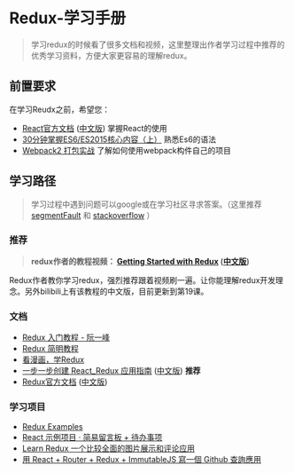 # Redux-学习手册

> 学习redux的时候看了很多文档和视频，这里整理出作者学习过程中推荐的优秀学习资料，方便大家更容易的理解redux。

## 前置要求

在学习Reudx之前，希望您：

* [React官方文档](https://facebook.github.io/react/) ([中文版](http://reactjs.cn/react/index.html)) 掌握React的使用
* [30分钟掌握ES6/ES2015核心内容（上）](https://segmentfault.com/a/1190000004365693) 熟悉Es6的语法
* [Webpack2 打包实战](https://segmentfault.com/a/1190000007914129?utm_medium=hao.caibaojian.com&utm_source=hao.caibaojian.com) 了解如何使用webpack构件自己的项目

## 学习路径

> 学习过程中遇到问题可以google或在学习社区寻求答案。（这里推荐 [segmentFault](https://segmentfault.com/) 和 [stackoverflow](http://stackoverflow.com/) ）

### 推荐
> <b>redux作者的教程视频： [Getting Started with Redux](https://egghead.io/courses/getting-started-with-redux) ([中文版](http://www.bilibili.com/video/av7643390/))</b>

Redux作者教你学习redux，强烈推荐跟着视频刷一遍。让你能理解redux开发理念。另外bilibili上有该教程的中文版，目前更新到第19课。

### 文档
* [Redux 入门教程 - 阮一峰](http://www.ruanyifeng.com/blog/2016/09/redux_tutorial_part_one_basic_usages.html)
* [Redux 简明教程](https://github.com/kenberkeley/redux-simple-tutorial)
* [看漫画，学Redux](https://github.com/jasonslyvia/a-cartoon-intro-to-redux-cn)
* [一步一步创建 React_Redux 应用指南](https://medium.com/@rajaraodv/step-by-step-guide-to-building-react-redux-apps-using-mocks-48ca0f47f9a#.xrl0339vm) ([中文版](http://www.jb51.net/books/499304.html)) <b>推荐</b>
* [Redux官方文档](http://redux.js.org/) ([中文版](http://cn.redux.js.org/))

### 学习项目
* [Redux Examples](https://github.com/reactjs/redux/tree/master/examples)
* [React 示例项目 · 简易留言板 + 待办事项](https://github.com/kenberkeley/react-demo)
* [Learn Redux 一个比较全面的图片展示和评论应用](https://github.com/xxxgitone/learn-redux)
* [用 React + Router + Redux + ImmutableJS 寫一個 Github 查詢應用](https://github.com/carlleton/reactjs101/blob/zh-CN/Ch09/react-router-redux-github-finder.md)